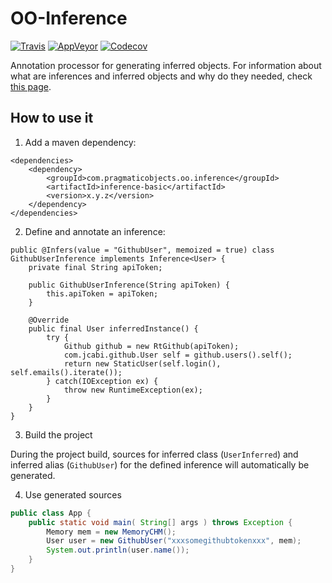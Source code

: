 # OO-Inference

[![Travis](https://travis-ci.org/pragmatic-objects/oo-inference.svg?branch=master)](https://travis-ci.org/pragmatic-objects/oo-inference)
[![AppVeyor](https://ci.appveyor.com/api/projects/status/0qvup376hvsg571m?svg=true)](https://ci.appveyor.com/project/skapral/oo-inference)
[![Codecov](https://codecov.io/gh/pragmatic-objects/oo-inference/branch/master/graph/badge.svg)](https://codecov.io/gh/pragmatic-objects/oo-inference)

Annotation processor for generating inferred objects. For information about what are inferences and inferred objects and why do they needed, check [this page](INTERNALS.md).

## How to use it

1. Add a maven dependency:

```
<dependencies>
    <dependency>
        <groupId>com.pragmaticobjects.oo.inference</groupId>
        <artifactId>inference-basic</artifactId>
        <version>x.y.z</version>
    </dependency>
</dependencies>
```

2. Define and annotate an inference:

```
public @Infers(value = "GithubUser", memoized = true) class GithubUserInference implements Inference<User> {
    private final String apiToken;

    public GithubUserInference(String apiToken) {
        this.apiToken = apiToken;
    }

    @Override
    public final User inferredInstance() {
        try {
            Github github = new RtGithub(apiToken);
            com.jcabi.github.User self = github.users().self();
            return new StaticUser(self.login(), self.emails().iterate());    
        } catch(IOException ex) {
            throw new RuntimeException(ex);
        }
    }
}
```

3. Build the project

During the project build, sources for inferred class (`UserInferred`) and inferred alias (`GithubUser`) for the
defined inference will automatically be generated.

4. Use generated sources

```java
public class App {
    public static void main( String[] args ) throws Exception {
        Memory mem = new MemoryCHM();
        User user = new GithubUser("xxxsomegithubtokenxxx", mem);
        System.out.println(user.name());
    }
}
```

